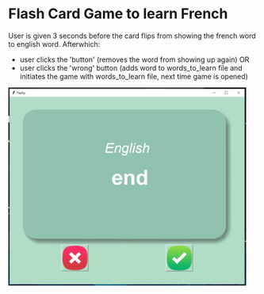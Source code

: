 # Flash Card Game to learn French

User is given 3 seconds before the card flips from showing the french word to english word. 
Afterwhich:
* user clicks the 'button' (removes the word from showing up again) OR
* user clicks the 'wrong' button (adds word to words_to_learn file and initiates the game with words_to_learn file, next time game is opened)


<img src="https://github.com/jonathanarava/100-days-of-python/blob/my_code/day-31/flashy_snip.PNG" width="480" height="400">
